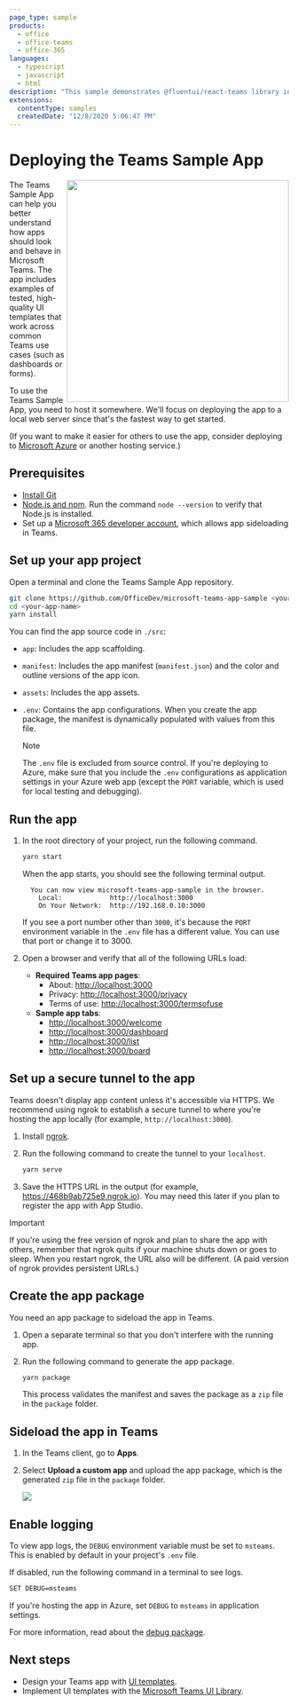 ```yaml
---
page_type: sample
products:
  - office
  - office-teams
  - office-365
languages:
  - typescript
  - javascript
  - html
description: "This sample demonstrates @fluentui/react-teams library in Microsoft Teams apps."
extensions:
  contentType: samples
  createdDate: "12/8/2020 5:06:47 PM"
---
```


# Deploying the Teams Sample App

<img align="right" width="400" src="https://i.ibb.co/xSLQP14/app-sample.png" />

The Teams Sample App can help you better understand how apps should look and behave in Microsoft Teams. The app includes examples of tested, high-quality UI templates that work across common Teams use cases (such as dashboards or forms).

To use the Teams Sample App, you need to host it somewhere. We'll focus on deploying the app to a local web server since that's the fastest way to get started.

(If you want to make it easier for others to use the app, consider deploying to [Microsoft Azure](https://azure.microsoft.com/get-started/web-app/) or another hosting service.)

## Prerequisites

- <a href="https://git-scm.com/" target="_blank">Install Git</a>
- [Node.js and npm](https://nodejs.org). Run the command `node --version` to verify that Node.js is installed.
- Set up a [Microsoft 365 developer account](https://docs.microsoft.com/microsoftteams/platform/build-your-first-app/build-first-app-overview#set-up-your-development-account), which allows app sideloading in Teams.

## Set up your app project

Open a terminal and clone the Teams Sample App repository.

```bash
git clone https://github.com/OfficeDev/microsoft-teams-app-sample <your-app-name>
cd <your-app-name>
yarn install
```

You can find the app source code in `./src`:

- `app`: Includes the app scaffolding.

- `manifest`: Includes the app manifest (`manifest.json`) and the color and outline versions of the app icon.

- `assets`: Includes the app assets.

- `.env`: Contains the app configurations. When you create the app package, the manifest is dynamically populated with values from this file.

  > [!NOTE]
  > The `.env` file is excluded from source control. If you're deploying to Azure, make sure that you include the `.env` configurations as application settings in your Azure web app (except the `PORT` variable, which is used for local testing and debugging).

## Run the app

1. In the root directory of your project, run the following command.

   ```bash
   yarn start
   ```

   When the app starts, you should see the following terminal output.

   ```
     You can now view microsoft-teams-app-sample in the browser.
       Local:            http://localhost:3000
       On Your Network:  http://192.168.0.10:3000
   ```

   If you see a port number other than `3000`, it's because the `PORT` environment variable in the `.env` file has a different value. You can use that port or change it to 3000.

2. Open a browser and verify that all of the following URLs load:
   - **Required Teams app pages**:
     - About: [http://localhost:3000](http://localhost:3000)
     - Privacy: [http://localhost:3000/privacy](http://localhost:3000/privacy)
     - Terms of use: [http://localhost:3000/termsofuse](http://localhost:3000/termsofuse)
   - **Sample app tabs**:
     - [http://localhost:3000/welcome](http://localhost:3000/welcome)
     - [http://localhost:3000/dashboard](http://localhost:3000/dashboard)
     - [http://localhost:3000/list](http://localhost:3000/list)
     - [http://localhost:3000/board](http://localhost:3000/board)

## Set up a secure tunnel to the app

Teams doesn't display app content unless it's accessible via HTTPS. We recommend using ngrok to establish a secure tunnel to where you're hosting the app locally (for example, `http://localhost:3000`).

1. Install [ngrok](https://ngrok.io).

1. Run the following command to create the tunnel to your `localhost`.

   ```bash
   yarn serve
   ```

1. Save the HTTPS URL in the output (for example, https://468b9ab725e9.ngrok.io). You may need this later if you plan to register the app with App Studio.

> [!IMPORTANT]
> If you're using the free version of ngrok and plan to share the app with others, remember that ngrok quits if your machine shuts down or goes to sleep. When you restart ngrok, the URL also will be different. (A paid version of ngrok provides persistent URLs.)

## Create the app package

You need an app package to sideload the app in Teams.

1. Open a separate terminal so that you don't interfere with the running app.

1. Run the following command to generate the app package.

   ```bash
   yarn package
   ```

   This process validates the manifest and saves the package as a `zip` file in the `package` folder.

## Sideload the app in Teams

1. In the Teams client, go to **Apps**.

1. Select **Upload a custom app** and upload the app package, which is the generated `zip` file in the `package` folder.

   <img type="content" src="https://docs.microsoft.com/en-us/microsoftteams/platform/assets/images/build-your-first-app/upload-custom-app-closeup.png" alt-text="Illustration showing where in Teams you can upload a custom app." />

## Enable logging

To view app logs, the `DEBUG` environment variable must be set to `msteams`. This is enabled by default in your project's `.env` file.

If disabled, run the following command in a terminal to see logs.

```bash
SET DEBUG=msteams
```

If you're hosting the app in Azure, set `DEBUG` to `msteams` in application settings.

For more information, read about the [debug package](https://www.npmjs.com/package/debug).

## Next steps

- Design your Teams app with [UI templates](https://docs.microsoft.com/microsoftteams/platform/concepts/design/design-teams-app-ui-templates).
- Implement UI templates with the [Microsoft Teams UI Library](https://www.npmjs.com/package/@fluentui/react-teams).
